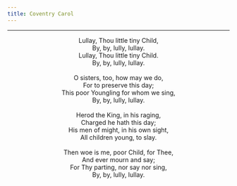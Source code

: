 ```yaml
---
title: Coventry Carol
---
```


---
<center>
Lullay, Thou little tiny Child,<br/>
By, by, lully, lullay.<br/>
Lullay, Thou little tiny Child.<br/>
By, by, lully, lullay.<br/>
<br/>
O sisters, too, how may we do,<br/>
For to preserve this day;<br/>
This poor Youngling for whom we sing,<br/>
By, by, lully, lullay.<br/>
<br/>
Herod the King, in his raging,<br/>
Charged he hath this day;<br/>
His men of might, in his own sight,<br/>
All children young, to slay.<br/>
<br/>
Then woe is me, poor Child, for Thee,<br/>
And ever mourn and say;<br/>
For Thy parting, nor say nor sing,<br/>
By, by, lully, lullay.
</center>